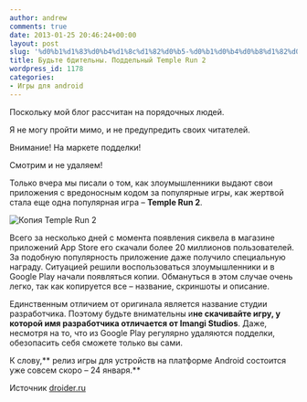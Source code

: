 ```yaml
---
author: andrew
comments: true
date: 2013-01-25 20:46:24+00:00
layout: post
slug: '%d0%b1%d1%83%d0%b4%d1%8c%d1%82%d0%b5-%d0%b1%d0%b4%d0%b8%d1%82%d0%b5%d0%bb%d1%8c%d0%bd%d1%8b-%d0%bf%d0%be%d0%b4%d0%b4%d0%b5%d0%bb%d1%8c%d0%bd%d1%8b%d0%b9-temple-run-2'
title: Будьте бдительны. Поддельный Temple Run 2
wordpress_id: 1178
categories:
- Игры для android
---
```


Поскольку мой блог рассчитан на порядочных людей.





Я не могу пройти мимо, и не предупредить своих читателей.





Внимание! На маркете подделки!





Смотрим и не удаляем!


<!-- more -->


Только вчера мы писали о том, как злоумышленники выдают свои приложения с вредоносным кодом за популярные игры, как жертвой стала еще одна популярная игра – **Temple Run 2**.





![Копия Temple Run 2 ](http://droider.ru/wp-content/uploads/2013/01/temple_run_2_android_fake.jpg)





Всего за несколько дней с момента появления сиквела в магазине приложений App Store его скачали более 20 миллионов пользователей. За подобную популярность приложение даже получило специальную награду. Ситуацией решили воспользоваться злоумышленники и в Google Play начали появляться копии. Обмануться в этом случае очень легко, так как копируется все – название, скриншоты и описание.





Единственным отличием от оригинала является название студии разработчика. Поэтому будьте внимательны и**не скачивайте игру, у которой имя разработчика отличается от Imangi Studios**. Даже, несмотря на то, что из Google Play регулярно удаляются подделки, обезопасить себя сможете только вы сами.





К слову,** релиз игры для устройств на платформе Android состоится уже совсем скоро – 24 января.**





Источник [droider.ru](http://droider.ru/post/budte-bditelnyi-poddelnyiy-temple-run-2-23-01-2013/)

